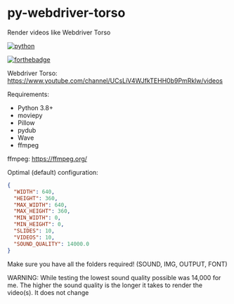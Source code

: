 # py-webdriver-torso
Render videos like Webdriver Torso

[![python](https://img.shields.io/badge/python-v3.8.3-green?style=for-the-badge)](https://www.python.org/downloads/release/python-383/)

[![forthebadge](https://forthebadge.com/images/badges/made-with-python.svg)](https://forthebadge.com)


Webdriver Torso: https://www.youtube.com/channel/UCsLiV4WJfkTEHH0b9PmRklw/videos

Requirements:
- Python 3.8+
- moviepy
- Pillow
- pydub
- Wave
- ffmpeg

ffmpeg: https://ffmpeg.org/

Optimal (default) configuration:
```json
{
  "WIDTH": 640,
  "HEIGHT": 360,
  "MAX_WIDTH": 640,
  "MAX_HEIGHT": 360,
  "MIN_WIDTH": 0,
  "MIN_HEIGHT": 0,
  "SLIDES": 10,
  "VIDEOS": 10,
  "SOUND_QUALITY": 14000.0
}
```
Make sure you have all the folders required! (SOUND, IMG, OUTPUT, FONT)

WARNING: While testing the lowest sound quality possible was 14,000 for me. The higher the sound quality is the longer it takes to render the video(s). It does not change 
